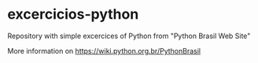 # excercicios-python
Repository with simple excercices of Python from "Python Brasil Web Site"

More information on https://wiki.python.org.br/PythonBrasil
